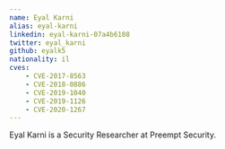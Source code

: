 ```yaml
---
name: Eyal Karni
alias: eyal-karni
linkedin: eyal-karni-07a4b6108
twitter: eyal_karni
github: eyalk5
nationality: il
cves:
    - CVE-2017-8563
    - CVE-2018-0886
    - CVE-2019-1040
    - CVE-2019-1126
    - CVE-2020-1267
---
```

Eyal Karni is a Security Researcher at Preempt Security.
